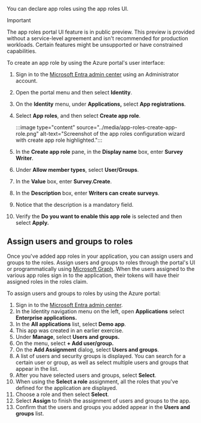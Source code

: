 You can declare app roles using the app roles UI.

> [!IMPORTANT]
> The app roles portal UI feature is in public preview. This preview is provided without a service-level agreement and isn't recommended for production workloads. Certain features might be unsupported or have constrained capabilities.

To create an app role by using the Azure portal's user interface:

1. Sign in to the [Microsoft Entra admin center](https://entra.microsoft.com/) using an Administrator account.
2. Open the portal menu and then select **Identity**.
3. On the **Identity** menu, under **Applications,** select **App registrations**.
4. Select **App roles**, and then select **Create app role**.
    
   :::image type="content" source="../media/app-roles-create-app-role.png" alt-text="Screenshot of the  app roles configuration wizard with create app role highlighted.":::
    
5. In the **Create app role** pane, in the **Display name** box, enter **Survey Writer**.
6. Under **Allow member types**, select **User/Groups**.
7. In the **Value** box, enter **Survey.Create**.
8. In the **Description** box, enter **Writers can create surveys**.
9. Notice that the description is a mandatory field.
10. Verify the **Do you want to enable this app role** is selected and then select **Apply.**

## Assign users and groups to roles

Once you've added app roles in your application, you can assign users and groups to the roles. Assign users and groups to roles through the portal's UI or programmatically using [Microsoft Graph](/graph/api/user-post-approleassignments). When the users assigned to the various app roles sign in to the application, their tokens will have their assigned roles in the roles claim.

To assign users and groups to roles by using the Azure portal:

1. Sign in to the [Microsoft Entra admin center](https://entra.microsoft.com/).
2. In the Identity navigation menu on the left, open **Applications** select **Enterprise applications.**
3. In the **All applications** list, select **Demo app**.
4. This app was created in an earlier exercise.
5. Under **Manage**, select **Users and groups.**
6. On the menu, select **+ Add user/group.**
7. On the **Add Assignment** dialog, select **Users and groups**.
8. A list of users and security groups is displayed. You can search for a certain user or group, as well as select multiple users and groups that appear in the list.
9. After you have selected users and groups, select **Select**.
10. When using the **Select a role** assignment, all the roles that you've defined for the application are displayed.
11. Choose a role and then select **Select**.
12. Select **Assign** to finish the assignment of users and groups to the app.
13. Confirm that the users and groups you added appear in the **Users and groups** list.
